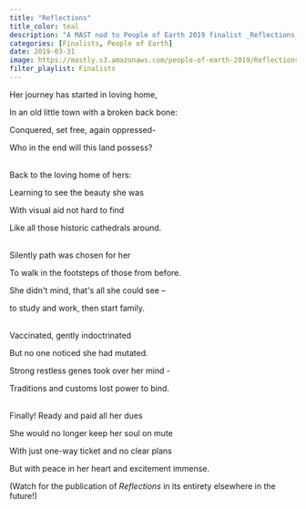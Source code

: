 ```yaml
---
title: "Reflections"
title_color: teal
description: "A MAST nod to People of Earth 2019 finalist _Reflections_, a poem by Elena Homitch with photograph by Natalia Salama. An excerpt of the poem is presented here."
categories: [Finalists, People of Earth]
date: 2019-03-31
image: https://mastly.s3.amazonaws.com/people-of-earth-2019/Reflections.jpg
filter_playlist: Finalists
---
```


Her journey has started in loving home,

In an old little town with a broken back bone:

Conquered, set free, again oppressed-

Who in the end will this land possess?


<br />
Back to the loving home of hers:

Learning to see the beauty she was

With visual aid not hard to find

Like all those historic cathedrals around.


<br />
Silently path was chosen for her

To walk in the footsteps of those from before.

She didn't mind, that's all she could see –

to study and work, then start family. 


<br />
Vaccinated, gently indoctrinated

But no one noticed she had mutated.

Strong restless genes took over her mind -

Traditions and customs lost power to bind.


<br />
Finally! Ready and paid all her dues

She would no longer keep her soul on mute

With just one-way ticket and no clear plans

But with peace in her heart and excitement immense.


<div class="description">(Watch for the publication of <em>Reflections</em> in its entirety elsewhere in the future!)</div>